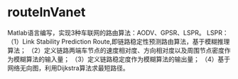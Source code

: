 # routeInVanet
Matlab语言编写，实现3种车联网的路由算法：AODV、GPSR、LSPR。
LSPR：（1）Link Stability Prediction Route,即链路稳定性预测路由算法，基于模糊推理算法；
      （2）定义链路两端车节点的速度相对度、方向相对度以及周围节点密度作为模糊算法的输入量；
      （3）定义链路稳定度作为模糊算法的输出量；
      （4）基于网络无向图，利用Dijkstra算法求最短路径。
